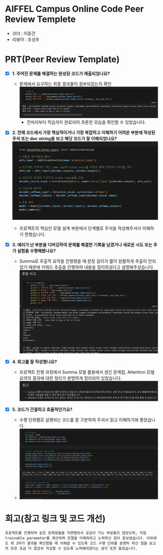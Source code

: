 # AIFFEL Campus Online Code Peer Review Templete
- 코더 : 이동건
- 리뷰어 : 조성우


# PRT(Peer Review Template)
- [X]  **1. 주어진 문제를 해결하는 완성된 코드가 제출되었나요?**
    - 문제에서 요구하는 최종 결과물이 첨부되었는지 확인
        ![alt text](./capture/image.png)
        - 전처리부터 학습까지 완료되어 추론한 모습을 확인할 수 있었습니다.
    
- [X]  **2. 전체 코드에서 가장 핵심적이거나 가장 복잡하고 이해하기 어려운 부분에 작성된 
주석 또는 doc string을 보고 해당 코드가 잘 이해되었나요?**
        ![alt text](./capture/image-1.png)
    - 프로젝트의 핵심인 모델 설계 부분에서 단계별로 주석을 작성해주셔서 이해하기 편했습니다.
        
- [X]  **3. 에러가 난 부분을 디버깅하여 문제를 해결한 기록을 남겼거나
새로운 시도 또는 추가 실험을 수행해봤나요?**
    - Summa로 추출적 요약을 진행했을 때 문장 길이가 짧아 원활하게 추출이 안되었기 때문에 키워드 추출을 진행하여
        내용을 정리하셨다고 설명해주셨습니다.
        ![alt text](./capture/image-2.png)

        
- [X]  **4. 회고를 잘 작성했나요?**
    - 프로젝트 진행 과정에서 Summa 모델 활용에서 생긴 문제점, Attention 모델 요약의 결과에 대한 정리가 분명하게 정리되어 있었습니다.
        ![alt text](./capture/image-3.png)
        
- [X]  **5. 코드가 간결하고 효율적인가요?**
    - 수행 단위별로 실행되는 코드를 잘 구분하여 주셔서 읽고 이해하기에 좋았습니다.
    - ![alt text](./capture/image-4.png)



# 회고(참고 링크 및 코드 개선)
```
프로젝트를 진행하며 같은 문제점들을 직면했어서 공감이 가는 부분들이 많았으며, 직접 trainable parameter를 계산하며 모델을 이해하려고 노력하신 점이 돋보였습니다. 이외에도 제 3자가 결과를 확인했을 때 이해할 수 있도록 코드 수행 단위를 분명히 하신 점을 보고 저 또한 조금 더 깔끔히 작성할 수 있도록 노력해야겠다는 생각 또한 들었습니다. 
```
